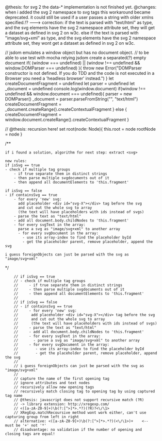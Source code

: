 @thesis: for svg 2 the data-* implementation is not finished yet.
@changes: when i added the svg 2 namespace to svg tags 
this workaround became deprecated. it could still be used if a user passes a string with older xmlns specified.!?
---> correction:
if the text is parsed with "text/html" as type, and the 
svg elements have the svg 2 namespace attribute set,
they will get a dataset as defined in svg 2 on w3c.
else if the text is parsed with "image/svg+xml" as type, and the svg elements have the svg 2 namespace attribute set, they wont get a dataset as defined in svg 2 on w3c.





// jsdom emulates a window object but has no document object.
// to be able to use test with mocha relying jsdom create a separated(?) empty document
if( (window === undefined) || (window !== undefined && window.DOMParser === undefined) ){
    throw new Error("DOMParser constructor is not defined. If you do TDD and the code is not executed in a Browser you need a 'headless browser' instead.")
}
let createDocumentFragment = undefined
let parser = undefined
let _document = undefined
console.log(window.document)
if(window !== undefined && window.document === undefined){
    parser = new DOMParser()
    _document = parser.parseFromString("", "text/html")
    createDocumentFragment = _document.createRange().createContextualFragment
} else {
    createDocumentFragment = window.document.createRange().createContextualFragment
}



// @thesis: recursion here!
    set root(node: Node){
        this.root = node
        rootNode = node
    }



/**

    if i found a solution, algorithm for next step: extract <svg>

    new rules:
    if isSvg == true
    - check if multiple tag groups
        - if true separate them in distinct strings
        - then parse multiple svgdocuments out of it
        - then append all documentElements to 'this.fragment' 
    
    if isSvg == false
    - if containsSvg == true
        - for every 'new' svg:
          add placeholder <div id="svg-X"></div> tag before the svg
          and cut out the whole svg to array
          (the text will have placeholders with ids instead of svgs)
        - parse the text as "text/html"
        - add all document.body.childNodes to 'this.fragment'
        - for every svgText in the array:
          parse a svg as "image/svg+xml" to another array
          - for every svgDocument in the array:
            - use its array-index to find the placeholder byId
            - get the placeholder parent, remove placeholder, append the svg
    
    i guess foreignObjects can just be parsed with the svg as "image/svg+xml"
 */



        // if isSvg == true
        // - check if multiple tag groups
        //     - if true separate them in distinct strings
        //     - then parse multiple svgdocuments out of it
        //     - then append all documentElements to 'this.fragment' 
        // 
        // if isSvg == false
        // - if containsSvg == true
        //     - for every 'new' svg:
        //      add placeholder <div id="svg-X"></div> tag before the svg
        //      and cut out the whole svg to array
        //      (the text will have placeholders with ids instead of svgs)
        //     - parse the text as "text/html"
        //     - add all document.body.childNodes to 'this.fragment'
        //     - for every svgText in the array:
        //       - parse a svg as "image/svg+xml" to another array
        //     - for every svgDocument in the array:
        //        - use its array-index to find the placeholder byId
        //        - get the placeholder parent, remove placeholder, append the svg
        //
        // i guess foreignObjects can just be parsed with the svg as "image/svg+xml"
        //
        // capture the name of the first opening tag
        // ignore attributes and text nodes
        // recursively allow new opening tags
        // recursively match closing tag to opening tag by using captured tag name
        // @thesis: javascript does not support recursive match (?R)
        // -> library extension: http://xregexp.com/
        // <([a-zA-Z0-9]+)\b(?:[^>]*>.*?)(?R)?<\/\1>
        // XRegExp.matchRecoursive method wont work either, can't use capturing group from left in right
        // alternative: <([a-zA-Z0-9]+)\b(?:[^>]*>.*?)(<\/\1>)+    <-- must be '+' not '*'
        // disadvantage: no validation if the number of opening and closing tags are equal! 
        
